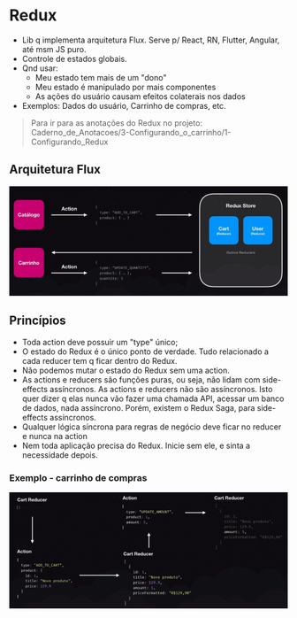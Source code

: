 # Redux

- Lib q implementa arquitetura Flux. Serve p/ React, RN, Flutter, Angular, até
  msm JS puro.
- Controle de estados globais.
- Qnd usar:
  - Meu estado tem mais de um "dono"
  - Meu estado é manipulado por mais componentes
  - As ações do usuário causam efeitos colaterais nos dados
- Exemplos: Dados do usuário, Carrinho de compras, etc.

> Para ir para as anotações do Redux no projeto:
> Caderno_de_Anotacoes/3-Configurando_o_carrinho/1-Configurando_Redux

## Arquitetura Flux

![arq_flux](arq_flux.png)

## Princípios

- Toda action deve possuir um "type" único;
- O estado do Redux é o único ponto de verdade. Tudo relacionado a cada reducer
  tem q ficar dentro do Redux.
- Não podemos mutar o estado do Redux sem uma action.
- As actions e reducers são funções puras, ou seja, não lidam com side-effects
  assíncronos. As actions e reducers não são assíncronos. Isto quer dizer q elas
  nunca vão fazer uma chamada API, acessar um banco de dados, nada assíncrono.
  Porém, existem o Redux Saga, para side-effects assíncronos.
- Qualquer lógica síncrona para regras de negócio deve ficar no reducer e nunca
  na action
- Nem toda aplicação precisa do Redux. Inicie sem ele, e sinta a necessidade
  depois.

### Exemplo - carrinho de compras

![arq_flux](ex-carrinho.png)
